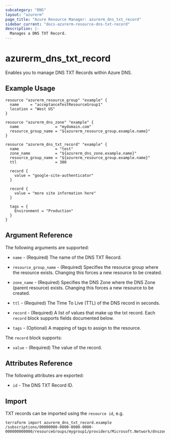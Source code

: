 ```yaml
---
subcategory: "DNS"
layout: "azurerm"
page_title: "Azure Resource Manager: azurerm_dns_txt_record"
sidebar_current: "docs-azurerm-resource-dns-txt-record"
description: |-
  Manages a DNS TXT Record.
---
```


# azurerm_dns_txt_record

Enables you to manage DNS TXT Records within Azure DNS.

## Example Usage

```hcl
resource "azurerm_resource_group" "example" {
  name     = "acceptanceTestResourceGroup1"
  location = "West US"
}

resource "azurerm_dns_zone" "example" {
  name                = "mydomain.com"
  resource_group_name = "${azurerm_resource_group.example.name}"
}

resource "azurerm_dns_txt_record" "example" {
  name                = "test"
  zone_name           = "${azurerm_dns_zone.example.name}"
  resource_group_name = "${azurerm_resource_group.example.name}"
  ttl                 = 300

  record {
    value = "google-site-authenticator"
  }

  record {
    value = "more site information here"
  }

  tags = {
    Environment = "Production"
  }
}
```
## Argument Reference

The following arguments are supported:

* `name` - (Required) The name of the DNS TXT Record.

* `resource_group_name` - (Required) Specifies the resource group where the resource exists. Changing this forces a new resource to be created.

* `zone_name` - (Required) Specifies the DNS Zone where the DNS Zone (parent resource) exists. Changing this forces a new resource to be created.

* `ttl` - (Required) The Time To Live (TTL) of the DNS record in seconds.

* `record` - (Required) A list of values that make up the txt record. Each `record` block supports fields documented below.

* `tags` - (Optional) A mapping of tags to assign to the resource.

The `record` block supports:

* `value` - (Required) The value of the record.

## Attributes Reference

The following attributes are exported:

* `id` - The DNS TXT Record ID.

## Import

TXT records can be imported using the `resource id`, e.g.

```shell
terraform import azurerm_dns_txt_record.example /subscriptions/00000000-0000-0000-0000-000000000000/resourceGroups/mygroup1/providers/Microsoft.Network/dnszones/zone1/TXT/myrecord1
```
